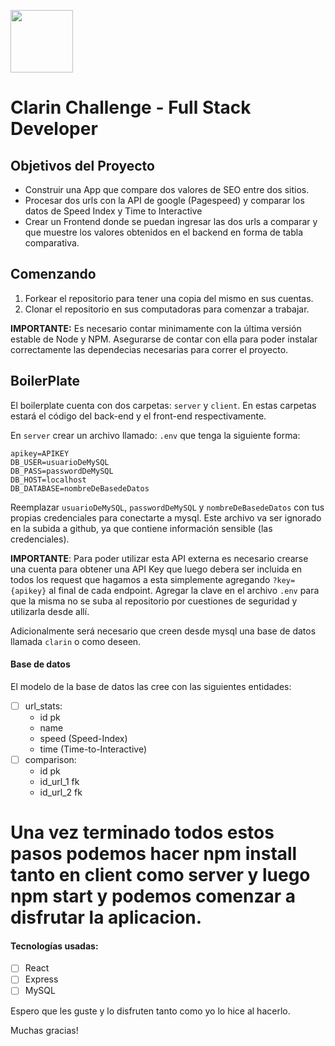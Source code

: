 <p align='left'>
    <img height="100" width="100" src=""'https://www.clarin.com/static/CLAClarin/images/Clarin-sahreing-fbk.png' </img>
</p>

# Clarin Challenge - Full Stack Developer 

## Objetivos del Proyecto

- Construir una App que compare dos valores de SEO entre dos sitios.
- Procesar dos urls con la API de google (Pagespeed) y comparar los datos de Speed Index y Time to Interactive
- Crear un Frontend donde se puedan ingresar las dos urls a comparar y que muestre los valores obtenidos en el backend en forma de tabla comparativa.

## Comenzando

 1. Forkear el repositorio para tener una copia del mismo en sus cuentas.
 2. Clonar el repositorio en sus computadoras para comenzar a trabajar.

__IMPORTANTE:__ Es necesario contar minimamente con la última versión estable de Node y NPM. Asegurarse de contar con ella para poder instalar correctamente las dependecias necesarias para correr el proyecto.

## BoilerPlate

El boilerplate cuenta con dos carpetas: `server` y `client`. En estas carpetas estará el código del back-end y el front-end respectivamente.

En `server` crear un archivo llamado: `.env` que tenga la siguiente forma:

```
apikey=APIKEY
DB_USER=usuarioDeMySQL
DB_PASS=passwordDeMySQL
DB_HOST=localhost
DB_DATABASE=nombreDeBasedeDatos
```

Reemplazar `usuarioDeMySQL`, `passwordDeMySQL` y `nombreDeBasedeDatos` con tus propias credenciales para conectarte a mysql. Este archivo va ser ignorado en la subida a github, ya que contiene información sensible (las credenciales).

__IMPORTANTE__: Para poder utilizar esta API externa es necesario crearse una cuenta para obtener una API Key que luego debera ser incluida en todos los request que hagamos a esta simplemente agregando `?key={apikey}` al final de cada endpoint. Agregar la clave en el archivo `.env` para que la misma no se suba al repositorio por cuestiones de seguridad y utilizarla desde allí.

Adicionalmente será necesario que creen desde mysql una base de datos llamada `clarin` o como deseen.

#### Base de datos

El modelo de la base de datos las cree con las siguientes entidades:

- [ ] url_stats:
  - id pk
  - name 
  - speed (Speed-Index)
  - time (Time-to-Interactive)
- [ ] comparison:
  - id pk
  - id_url_1 fk
  - id_url_2 fk

# __Una vez terminado todos estos pasos podemos hacer npm install tanto en client como server y luego npm start y podemos comenzar a disfrutar la aplicacion.__

#### Tecnologías usadas:
- [ ] React
- [ ] Express
- [ ] MySQL

Espero que les guste y lo disfruten tanto como yo lo hice al hacerlo.

Muchas gracias!